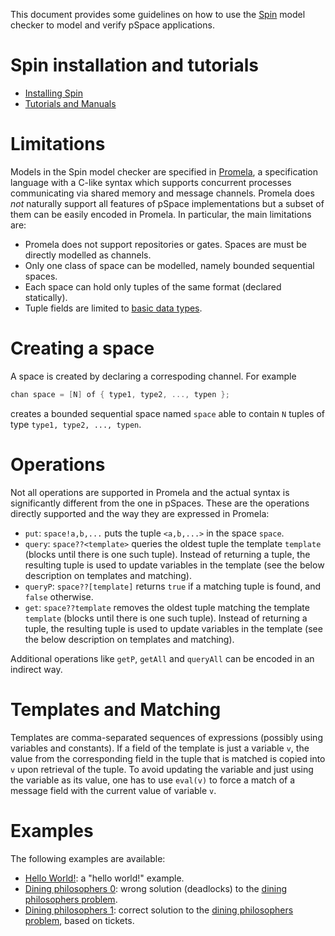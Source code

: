 This document provides some guidelines on how to use the [Spin](http://spinroot.com/) model checker to model and verify pSpace applications.

# Spin installation and tutorials
- [Installing Spin](http://spinroot.com/spin/Man/README.html)
- [Tutorials and Manuals](http://spinroot.com/spin/Man/)

# Limitations
Models in the Spin model checker are specified in [Promela](http://spinroot.com/spin/Man/Intro.html), a specification language with a C-like syntax which supports concurrent processes communicating via shared memory and message channels. Promela does *not* naturally support all features of pSpace implementations but a subset of them can be easily encoded in Promela. In particular, the main limitations are:
- Promela does not support repositories or gates. Spaces are must be directly modelled as channels.
- Only one class of space can be modelled, namely bounded sequential spaces.
- Each space can hold only tuples of the same format (declared statically).
- Tuple fields are limited to [basic data types](http://spinroot.com/spin/Man/datatypes.html).

# Creating a space
A space is created by declaring a correspoding channel. For example 

```C
chan space = [N] of { type1, type2, ..., typen };
```

creates a bounded sequential space named `space` able to contain `N` tuples of type `type1, type2, ..., typen`.

# Operations
Not all operations are supported in Promela and the actual syntax is significantly different from the one in pSpaces. These are the operations directly supported and the way they are expressed in Promela:

- `put`: `space!a,b,...` puts the tuple `<a,b,...>` in the space `space`.
- `query`: `space??<template>` queries the oldest tuple the template `template` (blocks until there is one such tuple). Instead of returning a tuple, the resulting tuple is used to update variables in the template (see the below description on templates and matching).
- `queryP`: `space??[template]` returns `true` if a matching tuple is found, and `false` otherwise.
- `get`: `space??template` removes the oldest tuple matching the template `template` (blocks until there is one such tuple). Instead of returning a tuple, the resulting tuple is used to update variables in the template (see the below description on templates and matching).

Additional operations like `getP`, `getAll` and `queryAll` can be encoded in an indirect way.

# Templates and Matching
Templates are comma-separated sequences of expressions (possibly using variables and constants). If a field of the template is just a variable `v`, the value from the corresponding field in the tuple that is matched is copied into `v` upon retrieval of the tuple. To avoid updating the variable and just using the variable as its value, one has to use `eval(v)` to force a match of a message field with the current value of variable `v`. 

# Examples
The following examples are available:
- [Hello World!](HelloWorld.pml): a "hello world!" example.
- [Dining philosophers 0](philosophers-0.md): wrong solution (deadlocks) to the [dining philosophers problem](https://en.wikipedia.org/wiki/Dining_philosophers_problem).
- [Dining philosophers 1](philosophers-1.md): correct solution to the [dining philosophers problem](https://en.wikipedia.org/wiki/Dining_philosophers_problem), based on tickets.



